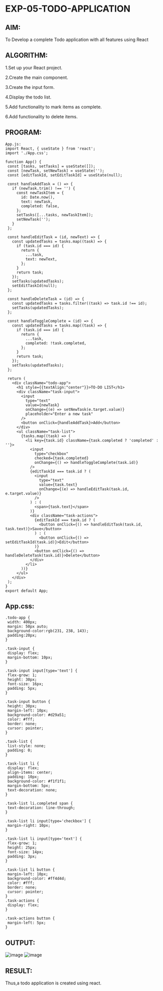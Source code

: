 # EXP-05-TODO-APPLICATION
## AIM:
To Develop a complete Todo application with all features using React

## ALGORITHM:
1.Set up your React project.

2.Create the main component.

3.Create the input form.

4.Display the todo list.

5.Add functionality to mark items as complete.

6.Add functionality to delete items.

## PROGRAM:
```
App.js:
import React, { useState } from 'react';
import './App.css';

function App() {
 const [tasks, setTasks] = useState([]);
 const [newTask, setNewTask] = useState('');
 const [editTaskId, setEditTaskId] = useState(null);

 const handleAddTask = () => {
   if (newTask.trim() !== '') {
     const newTaskItem = {
       id: Date.now(),
       text: newTask,
       completed: false,
     };
     setTasks([...tasks, newTaskItem]);
     setNewTask('');
   }
 };

 const handleEditTask = (id, newText) => {
   const updatedTasks = tasks.map((task) => {
     if (task.id === id) {
       return {
         ...task,
         text: newText,
       };
     }
     return task;
   });
   setTasks(updatedTasks);
   setEditTaskId(null);
 };

 const handleDeleteTask = (id) => {
   const updatedTasks = tasks.filter((task) => task.id !== id);
   setTasks(updatedTasks);
 };

 const handleToggleComplete = (id) => {
   const updatedTasks = tasks.map((task) => {
     if (task.id === id) {
       return {
         ...task,
         completed: !task.completed,
       };
     }
     return task;
   });
   setTasks(updatedTasks);
 };

 return (
   <div className="todo-app">
     <h1 style={{textAlign:"center"}}>TO-DO LIST</h1>
     <div className="task-input">
       <input
         type="text"
         value={newTask}
         onChange={(e) => setNewTask(e.target.value)}
         placeholder="Enter a new task"
       />
       <button onClick={handleAddTask}>Add</button>
     </div>
     <ul className="task-list">
       {tasks.map((task) => (
         <li key={task.id} className={task.completed ? 'completed' : ''}>
           <input
             type="checkbox"
             checked={task.completed}
             onChange={() => handleToggleComplete(task.id)}
           />
           {editTaskId === task.id ? (
             <input
               type="text"
               value={task.text}
               onChange={(e) => handleEditTask(task.id, e.target.value)}
             />
           ) : (
             <span>{task.text}</span>
           )}
           <div className="task-actions">
             {editTaskId === task.id ? (
               <button onClick={() => handleEditTask(task.id, task.text)}>Save</button>
             ) : (
               <button onClick={() => setEditTaskId(task.id)}>Edit</button>
             )}
             <button onClick={() => handleDeleteTask(task.id)}>Delete</button>
           </div>
         </li>
       ))}
     </ul>
   </div>
 );
}
export default App;
```
## App.css:
```
.todo-app {
 width: 400px;
 margin: 50px auto;
 background-color:rgb(231, 238, 143);
 padding:20px;
}

.task-input {
 display: flex;
 margin-bottom: 10px;
}

.task-input input[type='text'] {
 flex-grow: 1;
 height: 30px;
 font-size: 16px;
 padding: 5px;
}

.task-input button {
 height: 30px;
 margin-left: 10px;
 background-color: #d29a51;
 color: #fff;
 border: none;
 cursor: pointer;
}

.task-list {
 list-style: none;
 padding: 0;
}

.task-list li {
 display: flex;
 align-items: center;
 padding: 10px;
 background-color: #f1f1f1;
 margin-bottom: 5px;
 text-decoration: none;
}

.task-list li.completed span {
 text-decoration: line-through;
}

.task-list li input[type='checkbox'] {
 margin-right: 10px;
}

.task-list li input[type='text'] {
 flex-grow: 1;
 height: 25px;
 font-size: 14px;
 padding: 3px;
}

.task-list li button {
 margin-left: 10px;
 background-color: #ff4d4d;
 color: #fff;
 border: none;
 cursor: pointer;
}
.task-actions {
 display: flex;
}

.task-actions button {
 margin-left: 5px;
}
```
## OUTPUT:
![image](https://github.com/swethamohanraj/EXP-05-TODO-APPLICATION/assets/94228215/ae18b8d3-1af2-44af-b01c-864f49897ba5)
![image](https://github.com/swethamohanraj/EXP-05-TODO-APPLICATION/assets/94228215/5779b13d-0124-4485-bf12-bd77bd2099f9)


## RESULT:
Thus,a todo application is created using react.
